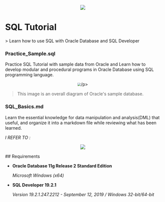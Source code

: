 <p align="center"><img src="https://ir0.mobify.com/project-oss-www-fujitsu-com/c8/webp80/1536/https://www.fujitsu.com/fts/Images/oracle-db580x224_tcm21-40873.jpg" /></p>
<h1>SQL Tutorial</h1>
> Learn how to use SQL with Oracle Database and SQL Developer



### Practice_Sample.sql

Practice SQL Tutorial with sample data from Oracle and Learn how to develop modular and procedural programs in Oracle Database using SQL programming language.

<p align="center"><img src="https://cdn.oracletutorial.com/wp-content/uploads/2017/07/Oracle-Sample-Database.png" style="zoom:67%;" />/p>

> This image is an overall diagram of Oracle's sample database.



### SQL_Basics.md

Learn the essential knowledge for data manipulation and analysis(DML) that useful, and organize it into a markdown file while reviewing what has been learned.



 *I REFER TO :*

<p align="center"><img src="https://lh6.googleusercontent.com/proxy/o0Dpx6een5btxurc-tIEgmLBpuP_nJqERMpZOkRRhFLCGDCVVu2dmGZ3sDWLlKI9HycEqX9psuPRwhrnU78Bx4PzgBv7aeYvoRJkXr4RWFGh1xU" /></p>
## Requirements

- **Oracle Database 11g Release 2 Standard Edition** 

  *Microsoft Windows (x64)*

- **SQL Developer 19.2.1**

  *Version 19.2.1.247.2212 - September 12, 2019 /  Windows 32-bit/64-bit*


